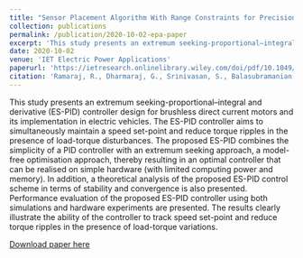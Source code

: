 ```yaml
---
title: "Sensor Placement Algorithm With Range Constraints for Precision Agriculture"
collection: publications
permalink: /publication/2020-10-02-epa-paper
excerpt: 'This study presents an extremum seeking‐proportional–integral and derivative (ES‐PID) controller design for brushless direct current motors and its implementation in electric vehicles.'
date: 2020-10-02
venue: 'IET Electric Power Applications'
paperurl: 'https://ietresearch.onlinelibrary.wiley.com/doi/pdf/10.1049/iet-epa.2020.0117'
citation: 'Ramaraj, R., Dharmaraj, G., Srinivasan, S., Balasubramanian, S., Periyasamy, M., & Bekiroglu, K. (2020). Real‐time extremum seeking controller for brushless DC hub motors in electric vehicles. IET Electric Power Applications, 14(12), 2438-2449.'
---
```

This study presents an extremum seeking-proportional–integral and derivative (ES-PID) controller design for
brushless direct current motors and its implementation in electric vehicles. The ES-PID controller aims to simultaneously
maintain a speed set-point and reduce torque ripples in the presence of load-torque disturbances. The proposed ES-PID
combines the simplicity of a PID controller with an extremum seeking approach, a model-free optimisation approach, thereby
resulting in an optimal controller that can be realised on simple hardware (with limited computing power and memory). In
addition, a theoretical analysis of the proposed ES-PID control scheme in terms of stability and convergence is also presented.
Performance evaluation of the proposed ES-PID controller using both simulations and hardware experiments are presented.
The results clearly illustrate the ability of the controller to track speed set-point and reduce torque ripples in the presence of
load-torque variations.

[Download paper here](https://ietresearch.onlinelibrary.wiley.com/doi/pdf/10.1049/iet-epa.2020.0117)
